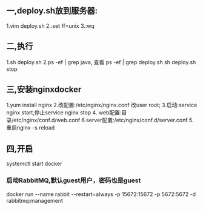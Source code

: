  ## 一,deploy.sh放到服务器:
 1.vim deploy.sh
 2.:set ff=unix
 3.:wq
##  二,执行
 1.sh deploy.sh
 2.ps -ef | grep java,
 查看 ps -ef | grep deploy.sh
    sh deploy.sh stop 
##  三,安装nginxdocker
1.yum install nginx
2.改配置:/etc/nginx/nginx.conf  改user root;
3.启动:service nginx start,停止service nginx stop
4. web配置:目录/etc/nginx/conf.d/web.conf
6.server配置:/etc/nginx/conf.d/server.conf
5.重启nginx -s reload
##  四,开启
systemctl start docker
### 启动RabbitMQ,默认guest用户，密码也是guest
docker run --name rabbit --restart=always -p 15672:15672 -p 5672:5672  -d  rabbitmq:management